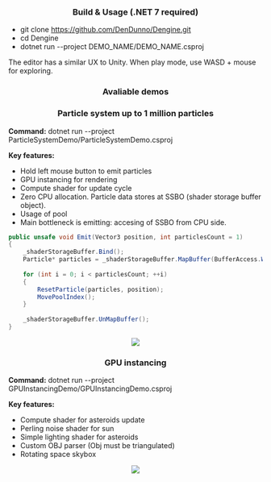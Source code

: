 

### <p align="center">Build & Usage (.NET 7 required)</p>

 - git clone https://github.com/DenDunno/Dengine.git
 - cd Dengine
 - dotnet run --project DEMO_NAME/DEMO_NAME.csproj 

The editor has a similar UX to Unity. When play mode, use WASD + mouse for exploring.
 
 ### <p align="center">Avaliable demos</p>
  ### <p align="center">Particle system up to 1 million particles</p>
 **Command:** dotnet run --project ParticleSystemDemo/ParticleSystemDemo.csproj
 
 **Key features:**

 - Hold left mouse button to emit particles 
 - GPU instancing for rendering
 - Compute shader for update cycle
 - Zero CPU allocation. Particle data stores at SSBO (shader storage buffer object).
 - Usage of pool
 - Main bottleneck is emitting: accesing of SSBO from CPU side.

```c#
public unsafe void Emit(Vector3 position, int particlesCount = 1)
{ 
    _shaderStorageBuffer.Bind();
    Particle* particles = _shaderStorageBuffer.MapBuffer(BufferAccess.WriteOnly);
    
    for (int i = 0; i < particlesCount; ++i)
    {
        ResetParticle(particles, position);
        MovePoolIndex();
    }
    
    _shaderStorageBuffer.UnMapBuffer();
}
```
<p align="center">
<img src="https://dunnospace.com/images/particleSystem/particleSystem.gif?raw=true"/>
</p>



   ### <p align="center">GPU instancing</p>
 **Command:** dotnet run --project GPUInstancingDemo/GPUInstancingDemo.csproj
 
 **Key features:**
 
 - Compute shader for asteroids update
 - Perling noise shader for sun 
- Simple lighting shader for asteroids
 - Custom OBJ parser (Obj must be triangulated)
 - Rotating space skybox

  <p align="center">
<img src="https://dunnospace.com/images/gpuInstancing/gpuInstancing.gif?raw=true"/>
</p>


